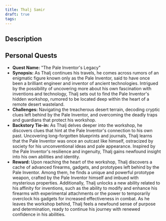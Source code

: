 ```yaml
---
title: Thalj Samir
draft: true
tags:
---
```

## Description



## Personal Quests
- **Quest Name:** "The Pale Inventor's Legacy"
- **Synopsis:** As Thalj continues his travels, he comes across rumors of an enigmatic figure known only as the Pale Inventor, said to have once been a brilliant engineer and inventor of ancient technologies. Intrigued by the possibility of uncovering more about his own fascination with inventions and technology, Thalj sets out to find the Pale Inventor's hidden workshop, rumored to be located deep within the heart of a remote desert wasteland.
- **Challenges:** Navigating the treacherous desert terrain, decoding cryptic clues left behind by the Pale Inventor, and overcoming the deadly traps and guardians that protect his workshop.
- **Backstory Tie-in:** As Thalj delves deeper into the workshop, he discovers clues that hint at the Pale Inventor's connection to his own past. Uncovering long-forgotten blueprints and journals, Thalj learns that the Pale Inventor was once an outcast like himself, ostracized by society for his unconventional ideas and pale appearance. Inspired by the Pale Inventor's resilience and ingenuity, Thalj gains newfound insight into his own abilities and identity.
- **Reward:** Upon reaching the heart of the workshop, Thalj discovers a cache of advanced firearms, gadgets, and prototypes left behind by the Pale Inventor. Among them, he finds a unique and powerful prototype weapon, crafted by the Pale Inventor himself and imbued with mysterious properties. Additionally, Thalj unlocks a new ability related to his affinity for inventions, such as the ability to modify and enhance his firearms with experimental attachments or the power to temporarily overclock his gadgets for increased effectiveness in combat. As he leaves the workshop behind, Thalj feels a newfound sense of purpose and determination, ready to continue his journey with renewed confidence in his abilities.